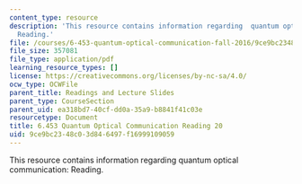 ```yaml
---
content_type: resource
description: 'This resource contains information regarding  quantum optical communication:
  Reading.'
file: /courses/6-453-quantum-optical-communication-fall-2016/9ce9bc2348c03d846497f16999109059_MIT6_453F16_Lect20_Notes.pdf
file_size: 357081
file_type: application/pdf
learning_resource_types: []
license: https://creativecommons.org/licenses/by-nc-sa/4.0/
ocw_type: OCWFile
parent_title: Readings and Lecture Slides
parent_type: CourseSection
parent_uid: ea318bd7-40cf-dd0a-35a9-b8841f41c03e
resourcetype: Document
title: 6.453 Quantum Optical Communication Reading 20
uid: 9ce9bc23-48c0-3d84-6497-f16999109059
---
```

This resource contains information regarding  quantum optical communication: Reading.